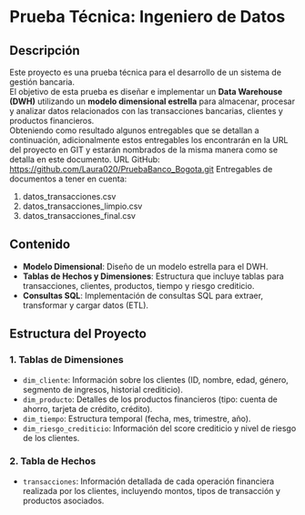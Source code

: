 # Prueba Técnica: Ingeniero de Datos

## Descripción

Este proyecto es una prueba técnica para el desarrollo de un sistema de gestión bancaria.   <br>
El objetivo de esta prueba es diseñar e implementar un **Data Warehouse (DWH)** utilizando un **modelo dimensional estrella** para almacenar, procesar y analizar datos relacionados con las transacciones bancarias, clientes y productos financieros.  <br>
Obteniendo como resultado algunos entregables que se detallan a continuación, adicionalmente estos entregables los encontrarán en la URL del proyecto en GIT y estarán nombrados de la misma manera como se detalla en este documento.
URL GitHub: https://github.com/Laura020/PruebaBanco_Bogota.git
Entregables de documentos a tener en cuenta:
1.	datos_transacciones.csv
2.	datos_transacciones_limpio.csv
3.	datos_transacciones_final.csv


## Contenido
- **Modelo Dimensional**: Diseño de un modelo estrella para el DWH.
- **Tablas de Hechos y Dimensiones**: Estructura que incluye tablas para transacciones, clientes, productos, tiempo y riesgo crediticio.
- **Consultas SQL**: Implementación de consultas SQL para extraer, transformar y cargar datos (ETL).
  
## Estructura del Proyecto

### 1. **Tablas de Dimensiones**
- `dim_cliente`: Información sobre los clientes (ID, nombre, edad, género, segmento de ingresos, historial crediticio).
- `dim_producto`: Detalles de los productos financieros (tipo: cuenta de ahorro, tarjeta de crédito, crédito).
- `dim_tiempo`: Estructura temporal (fecha, mes, trimestre, año).
- `dim_riesgo_crediticio`: Información del score crediticio y nivel de riesgo de los clientes.

### 2. **Tabla de Hechos**
- `transacciones`: Información detallada de cada operación financiera realizada por los clientes, incluyendo montos, tipos de transacción y productos asociados.
